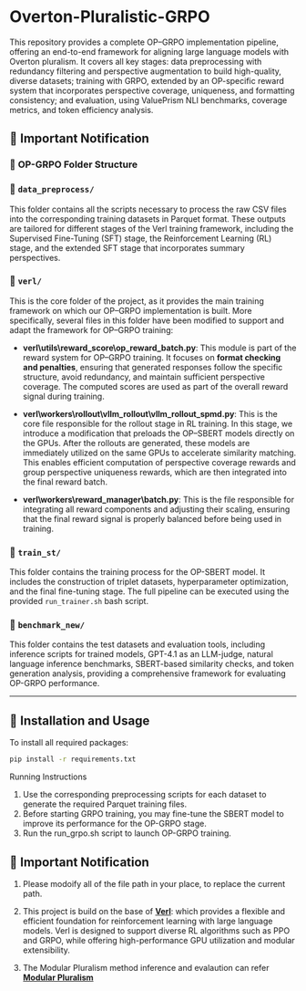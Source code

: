 # Overton-Pluralistic-GRPO

This repository provides a complete OP–GRPO implementation pipeline, offering an end-to-end framework for aligning large language models with Overton pluralism. It covers all key stages: data preprocessing with redundancy filtering and perspective augmentation to build high-quality, diverse datasets; training with GRPO, extended by an OP-specific reward system that incorporates perspective coverage, uniqueness, and formatting consistency; and evaluation, using ValuePrism NLI benchmarks, coverage metrics, and token efficiency analysis.

## 🚨 Important Notification


### 📁 **OP-GRPO Folder Structure**

### 📌 `data_preprocess/`
This folder contains all the scripts necessary to process the raw CSV files into the corresponding training datasets in Parquet format. These outputs are tailored for different stages of the Verl training framework, including the Supervised Fine-Tuning (SFT) stage, the Reinforcement Learning (RL) stage, and the extended SFT stage that incorporates summary perspectives.

### 📌 `verl/`
This is the core folder of the project, as it provides the main training framework on which our OP–GRPO implementation is built. More specifically, several files in this folder have been modified to support and adapt the framework for OP–GRPO training:
- **verl\utils\reward_score\op_reward_batch.py**:
   This module is part of the reward system for OP–GRPO training. It focuses on **format checking and penalties**, ensuring that generated responses follow the specific structure, avoid redundancy, and maintain sufficient perspective coverage. The computed scores are used as part of the overall reward signal during training.
  
- **verl\workers\rollout\vllm_rollout\vllm_rollout_spmd.py**:
   This is the core file responsible for the rollout stage in RL training. In this stage, we introduce a modification that preloads the OP–SBERT models directly on the GPUs. After the rollouts are generated, these models are immediately utilized on the same GPUs to accelerate similarity matching. This enables efficient computation of perspective coverage rewards and group perspective uniqueness rewards, which are then integrated into the final reward batch.
  
- **verl\workers\reward_manager\batch.py**:
   This is the file responsible for integrating all reward components and adjusting their scaling, ensuring that the final reward signal is properly balanced before being used in training.

### 📌 `train_st/`
This folder contains the training process for the OP-SBERT model. It includes the construction of triplet datasets, hyperparameter optimization, and the final fine-tuning stage. The full pipeline can be executed using the provided `run_trainer.sh` bash script.

### 📌 `benchmark_new/`
This folder contains the test datasets and evaluation tools, including inference scripts for trained models, GPT-4.1 as an LLM-judge, natural language inference benchmarks, SBERT-based similarity checks, and token generation analysis, providing a comprehensive framework for evaluating OP-GRPO performance.


---



## 🚀 Installation and Usage

To install all required packages:

```bash
pip install -r requirements.txt
```

Running Instructions

1. Use the corresponding preprocessing scripts for each dataset to generate the required Parquet training files.
2. Before starting GRPO training, you may fine-tune the SBERT model to improve its performance for the OP-GRPO stage.
3. Run the run_grpo.sh script to launch OP-GRPO training.

## 🚨 Important Notification
1. Please modoify all of the file path in your place, to replace the current path.

2. This project is build on the base of [**Verl**](https://github.com/volcengine/verl): which provides a flexible and efficient foundation for reinforcement learning with large language models. Verl is designed to support diverse RL algorithms such as PPO and GRPO, while offering high-performance GPU utilization and modular extensibility.

3. The Modular Pluralism method inference and evalaution can refer [**Modular Pluralism**](https://github.com/BunsenFeng/modular_pluralism)
